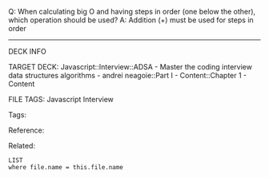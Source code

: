 Q: When calculating big O and having steps in order (one below the other), which operation should be used?
A: Addition (+) must be used for steps in order
<!--ID: 1690026322603-->

---

DECK INFO

TARGET DECK: Javascript::Interview::ADSA - Master the coding interview data structures algorithms - andrei neagoie::Part I - Content::Chapter 1 - Content

FILE TAGS: Javascript Interview

Tags:

Reference:

Related:

```dataview
LIST
where file.name = this.file.name
```
